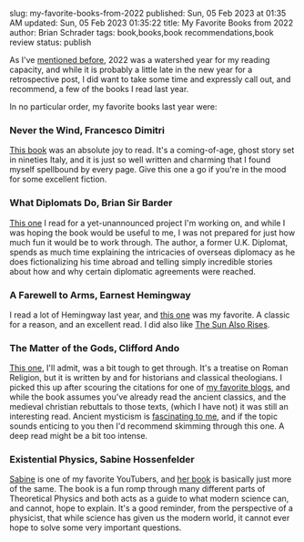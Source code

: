 slug: my-favorite-books-from-2022
published: Sun, 05 Feb 2023 at 01:35 AM
updated: Sun, 05 Feb 2023 01:35:22 
title: My Favorite Books from 2022
author: Brian Schrader
tags: book,books,book recommendations,book review
status: publish

As I've [mentioned before][1], 2022 was a watershed year for my reading capacity, and while it is probably a little late in the new year for a retrospective post, I did want to take some time and expressly call out, and recommend, a few of the books I read last year.

In no particular order, my favorite books last year were:


### Never the Wind, Francesco Dimitri

[This book][2] was an absolute joy to read. It's a coming-of-age, ghost story set in nineties Italy, and it is just so well written and charming that I found myself spellbound by every page. Give this one a go if you're in the mood for some excellent fiction.


### What Diplomats Do, Brian Sir Barder

[This one][3] I read for a yet-unannounced project I'm working on, and while I was hoping the book would be useful to me, I was not prepared for just how much fun it would be to work through. The author, a former U.K. Diplomat, spends as much time explaining the intricacies of overseas diplomacy as he does fictionalizing his time abroad and telling simply incredible stories about how and why certain diplomatic agreements were reached.


### A Farewell to Arms, Earnest Hemingway

I read a lot of Hemingway last year, and [this one][4] was my favorite. A classic for a reason, and an excellent read. I did also like [The Sun Also Rises][5].


### The Matter of the Gods, Clifford Ando

[This one][6], I'll admit, was a bit tough to get through. It's a treatise on Roman Religion, but it is written by and for historians and classical theologians. I picked this up after scouring the citations for one of [my favorite blogs][7], and while the book assumes you've already read the ancient classics, and the medieval christian rebuttals to those texts, (which I have not) it was still an interesting read. Ancient mysticism is [fascinating to me][8], and if the topic sounds enticing to you then I'd recommend skimming through this one. A deep read might be a bit too intense.


### Existential Physics, Sabine Hossenfelder

[Sabine][10] is one of my favorite YouTubers, and [her book][9] is basically just more of the same. The book is a fun romp through many different parts of Theoretical Physics and both acts as a guide to what modern science can, and cannot, hope to explain. It's a good reminder, from the perspective of a physicist, that while science has given us the modern world, it cannot ever hope to solve some very important questions.


[1]: /archive/reading-milestones-attention-spans-and-cool-charts/
[2]: https://www.indiebound.org/book/9781789099812
[3]: https://www.indiebound.org/book/9781442271630
[4]: https://www.indiebound.org/book/9781476764528
[5]: https://www.indiebound.org/book/9780743297332
[6]: https://www.indiebound.org/book/9780520259867
[7]: https://acoup.blog
[8]: /archive/history-myth-and-talking-cows/
[9]: https://www.indiebound.org/book/9781984879455
[10]: https://www.youtube.com/@SabineHossenfelder
